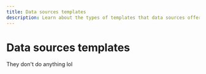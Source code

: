 ```yaml
---
title: Data sources templates
description: Learn about the types of templates that data sources offers.
---
```

# Data sources templates

They don't do anything lol